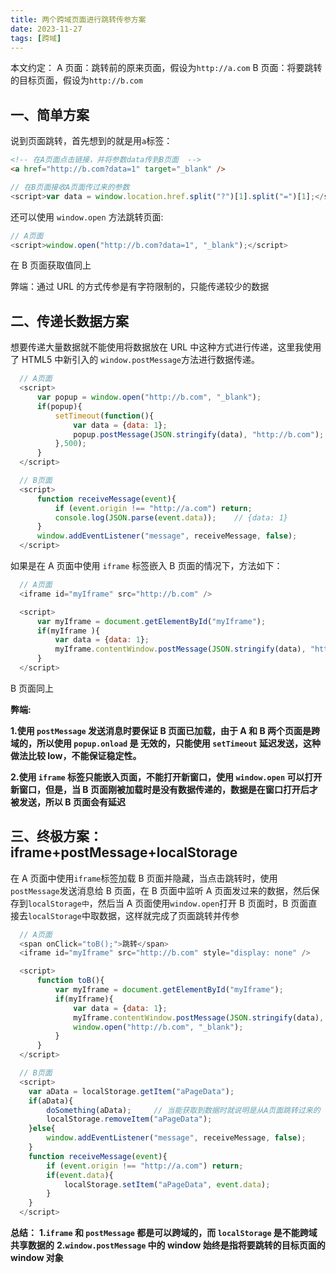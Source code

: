 ```yaml
---
title: 两个跨域页面进行跳转传参方案
date: 2023-11-27
tags: [跨域]
---
```


本文约定：
A 页面：跳转前的原来页面，假设为`http://a.com`
B 页面：将要跳转的目标页面，假设为`http://b.com`

<!-- more -->

## 一、简单方案

说到页面跳转，首先想到的就是用`a`标签：

```html
<!-- 在A页面点击链接，并将参数data传到B页面  -->
<a href="http://b.com?data=1" target="_blank" />
```

```js
// 在B页面接收A页面传过来的参数
<script>var data = window.location.href.split("?")[1].split("=")[1];</script>
```

还可以使用 `window.open` 方法跳转页面:

```js
// A页面
<script>window.open("http://b.com?data=1", "_blank");</script>
```

在 B 页面获取值同上

弊端：通过 URL 的方式传参是有字符限制的，只能传递较少的数据

## 二、传递长数据方案

想要传递大量数据就不能使用将数据放在 URL 中这种方式进行传递，这里我使用了 HTML5 中新引入的 `window.postMessage`方法进行数据传递。

```js
  // A页面
  <script>
      var popup = window.open("http://b.com", "_blank");
      if(popup){
          setTimeout(function(){
              var data = {data: 1};
              popup.postMessage(JSON.stringify(data), "http://b.com");
          },500);
      }
  </script>
```

```js
  // B页面
  <script>
      function receiveMessage(event){
          if (event.origin !== "http://a.com") return;
          console.log(JSON.parse(event.data));    // {data: 1}
      }
      window.addEventListener("message", receiveMessage, false);
  </script>
```

如果是在 A 页面中使用 `iframe` 标签嵌入 B 页面的情况下，方法如下：

```js
  // A页面
  <iframe id="myIframe" src="http://b.com" />

  <script>
      var myIframe = document.getElementById("myIframe");
      if(myIframe ){
          var data = {data: 1};
          myIframe.contentWindow.postMessage(JSON.stringify(data), "http://b.com");
      }
  </script>
```

B 页面同上

**弊端:**

**1.使用 `postMessage` 发送消息时要保证 B 页面已加载，由于 A 和 B 两个页面是跨域的，所以使用 `popup.onload` 是 无效的，只能使用 `setTimeout` 延迟发送，这种做法比较 low，不能保证稳定性。**

**2.使用 `iframe` 标签只能嵌入页面，不能打开新窗口，使用 `window.open` 可以打开新窗口，但是，当 B 页面刚被加载时是没有数据传递的，数据是在窗口打开后才被发送，所以 B 页面会有延迟**

## 三、终极方案：iframe+postMessage+localStorage

在 A 页面中使用`iframe`标签加载 B 页面并隐藏，当点击跳转时，使用`postMessage`发送消息给 B 页面，在 B 页面中监听 A 页面发过来的数据，然后保存到`localStorage中`，然后当 A 页面使用`window.open`打开 B 页面时，B 页面直接去`localStorage`中取数据，这样就完成了页面跳转并传参

```js
  // A页面
  <span onClick="toB();">跳转</span>
  <iframe id="myIframe" src="http://b.com" style="display: none" />

  <script>
      function toB(){
          var myIframe = document.getElementById("myIframe");
          if(myIframe){
              var data = {data: 1};
              myIframe.contentWindow.postMessage(JSON.stringify(data), "http://b.com");
              window.open("http://b.com", "_blank");
          }
      }
  </script>
```

```js
  // B页面
  <script>
    var aData = localStorage.getItem("aPageData");
    if(aData){
        doSomething(aData);     // 当能获取到数据时就说明是从A页面跳转过来的
        localStorage.removeItem("aPageData");
    }else{
        window.addEventListener("message", receiveMessage, false);
    }
    function receiveMessage(event){
        if (event.origin !== "http://a.com") return;
        if(event.data){
            localStorage.setItem("aPageData", event.data);
        }
    }
  </script>
```

**总结：**
**1.`iframe` 和 `postMessage` 都是可以跨域的，而 `localStorage` 是不能跨域共享数据的**
**2.`window.postMessage` 中的 window 始终是指将要跳转的目标页面的 window 对象**
